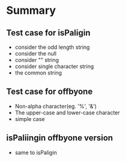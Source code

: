 # Summary

## Test case for isPaligin

- consider the odd length string
- consider the null
- consider "" string
- consider single character string
- the common string

## Test case for offbyone

- Non-alpha character(eg. '%', '&')
- The upper-case and lower-case character
- simple case

## isPaliingin offbyone version

- same to isPaligin
